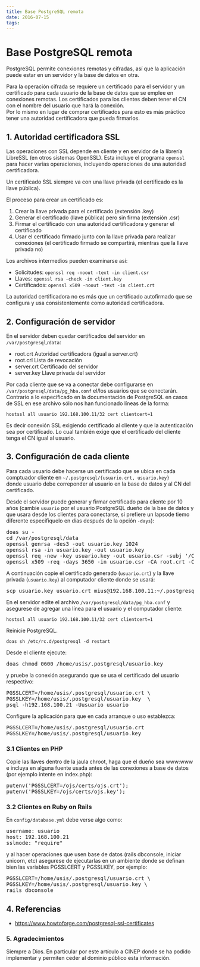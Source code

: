 ```yaml
---
title: Base PostgreSQL remota
date: 2016-07-15
tags:
---
```


# Base PostgreSQL remota

PostgreSQL permite conexiones remotas y cifradas, así que la aplicación 
puede estar en un servidor y la base de datos en otra.

Para la operación cifrada se requiere un certificado para el servidor y un 
certificado para cada usuario de la base de datos que se emplee en
conexiones remotas.  Los certificados para los clientes deben tener el CN
con el nombre del usuario que hará la conexión.   
Por lo mismo en lugar de comprar certificados para esto es más práctico 
tener una autoridad certificadora que pueda firmarlos.

## 1. Autoridad certificadora SSL

Las operaciones con SSL depende en cliente y en servidor de la librería 
LibreSSL (en otros sistemas OpenSSL). Esta incluye el programa
```openssl``` para hacer varias operaciones, incluyendo operaciones
de una autoridad certificadora. 

Un certificado SSL siempre va con una llave privada (el certificado es la 
llave pública).   

El proceso para crear un certificado es:

1. Crear la llave privada para el certificado (extensión .key)
2. Generar el certificado (llave pública) pero sin firma (extensión .csr)
3. Firmar el certificado con una autoridad certificadora y generar el certificado 
4. Usar el certificado firmado junto con la llave privada para realizar conexiones (el certificado firmado se compartirá, mientras que la llave privada no)

Los archivos intermedios pueden examinarse así:

* Solicitudes: ```openssl req -noout -text -in client.csr```
* Llaves: ```openssl rsa -check -in client.key ```
* Certificados: ```openssl x509 -noout -text -in client.crt```

La autoridad certificadora no es más que un certificado autofirmado que 
se configura y usa consistentemente como autoridad certificadora.

## 2. Configuración de servidor

En el servidor deben quedar certificados del servidor en ```/var/postgresql/data```:

* root.crt Autoridad certificadora (igual a server.crt)
* root.crl Lista de revocación
* server.crt Certificado del servidor
* server.key Llave privada del servidor

Por cada cliente que se va a conectar debe configurarse en 
```/var/postgresql/data/pg_hba.conf``` el/los usuarios que
se conectarán.  Contrario a lo especificado en la documentación de 
PostgreSQL en casos de SSL en ese archivo sólo nos han funcionado 
líneas de la forma: 

```
hostssl all usuario 192.168.100.11/32 cert clientcert=1
```

Es decir conexión SSL exigiendo certificado al cliente y que la autenticación 
sea por certificado. Lo cual también exige que el certificado del cliente
tenga el CN igual al usuario.

## 3. Configuración de cada cliente

Para cada usuario debe hacerse un certificado que se ubica en 
cada comptuador cliente en ```~/.postgresql/{usuario.crt, usuario.key}```  
donde usuario debe correponder al usuario en la base de datos y 
al CN del certificado.

Desde el servidor puede generar y firmar certificado para cliente por
10 años (cambie ```usuario``` por el usuario PostgreSQL dueño de la 
bae de datos y que usara desde los clientes para conectarse, si
prefiere un lapsode tiemo diferente especifiquelo en días después
de la opción ```-days```):

<pre>
doas su - 
cd /var/postgresql/data
openssl genrsa -des3 -out usuario.key 1024
openssl rsa -in usuario.key -out usuario.key
openssl req -new -key usuario.key -out usuario.csr -subj '/C=CO/ST=Cundinamarca/L=Bogota/O=Pasos de Jesús/CN=usuario'
openssl x509 -req -days 3650 -in usuario.csr -CA root.crt -CAkey server.key -out usuario.crt -CAcreateserial
</pre>

A continuación copie el certificado generado (```usuario.crt```) y la 
llave privada (```usuario.key```) al computador cliente donde se usará:

<pre>
scp usuario.key usuario.crt mius@192.168.100.11:~/.postgresql/
</pre>

En el servidor edite el archivo ```/var/postgresql/data/pg_hba.conf``` 
y asegurese de agregar una línea para el usuario y el computador cliente:

```
hostssl all usuario 192.168.100.11/32 cert clientcert=1
```

Reinicie PostgreSQL.

```
doas sh /etc/rc.d/postgresql -d restart
```

Desde el cliente ejecute:
<pre>
doas chmod 0600 /home/usis/.postgresql/usuario.key
</pre>
y pruebe la conexión asegurando que se usa el certificado 
del usuario respectivo:
<pre>
PGSSLCERT=/home/usis/.postgresql/usuario.crt \
PGSSLKEY=/home/usis/.postgresql/usuario.key  \
psql -h192.168.100.21 -Uusuario usuario
</pre>

Configure la aplicación para que en cada arranque o uso establezca:

<pre>
PGSSLCERT=/home/usis/.postgresql/usuario.crt 
PGSSLKEY=/home/usis/.postgresql/usuario.key
</pre>

### 3.1 Clientes en PHP

Copie las llaves dentro de la jaula chroot, haga que el dueño sea
www:www e incluya en alguna fuente
usada antes de las conexiones a base de datos (por ejemplo intente en
index.php):
<pre>
putenv('PGSSLCERT=/ojs/certs/ojs.crt');
putenv('PGSSLKEY=/ojs/certs/ojs.key');
</pre>

### 3.2 Clientes en Ruby on Rails

En ```config/database.yml``` debe verse algo como:
<pre>
username: usuario
host: 192.168.100.21
sslmode: "require"
</pre>

y al hacer operaciones que usen base de datos (rails dbconsole, iniciar unicorn, etc) asegurese de ejecutarlas en un ambiente donde se definan bien las variables PGSSLCERT y PGSSLKEY, por ejemplo:
<pre>
PGSSLCERT=/home/usis/.postgresql/usuario.crt \
PGSSLKEY=/home/usis/.postgresql/usuario.key \
rails dbconsole
</pre>

## 4. Referencias

* <https://www.howtoforge.com/postgresql-ssl-certificates>

### 5. Agradecimientos

Siempre a Dios.  En particular por este artículo a CINEP donde se ha podido 
implementar y permiten ceder al dominio público esta información.

